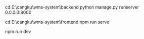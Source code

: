 cd E:\cangku\wms-system\backend
python manage.py runserver 0.0.0.0:8000


cd E:\cangku\wms-system\frontend
npm run serve

npm run dev